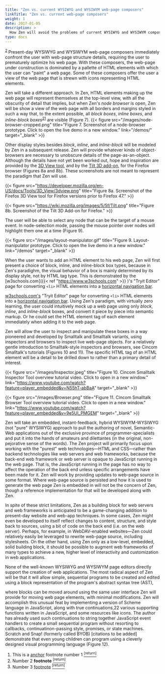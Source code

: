 ```yaml
---
title: "Zen vs. current WYSIWYG and WYSIWYM web-page composers"
linkTitle: "Zen vs. current web-page composers"
weight: 1
date: 2017-01-05
description: >
  How Zen will avoid the problems of current WYSIWYG and WYSIWYM composers.
type: docs
---
```

<sup class="footnote-ref" id="fnref:2">
  <a rel="footnote" href="/whitepaper/notes/#fn:2">2</a>
</sup>
Present-day WYSIWYG and WYSIWYM web-page composers immediately confront the user with web-page structure details, requiring the user to prematurely optimize his web page. With these composers, the web-page under construction is dominated by a pallette of HTML elements with which the user can "paint" a web page. Some of these composers offer the user a view of the web page that is strewn with icons representing HTML elements.

Zen will take a different approach. In Zen, HTML elements making up the web page will represent themselves at the top-level view, with all the obscurity of detail that implies, but when Zen's _node browser_ is open, Zen will be show a view of the web page with all borders and margins styled in such a way that, to the extent possible, all _block boxes_, _inline boxes_, and _inline-block boxes_<sup><a href="#21">21</a></sup> are visible (Figure 7).
{{< figure src="/images/node-browser-cropped.png" title="Figure 7. Screenshot of a node-browser prototype. Click to open the live demo in a new window." link="/demos/" target="_blank" >}}

Other display styles besides _block_, _inline_, and _inline-block_ will be modeled by Zen in a subsequent release. Zen will provide whatever kinds of object-browsers are necessary to unobscure details of the page-as-an-object. Although the details have not yet been worked out, hope and inspiration are provided by the <a href="https://developer.mozilla.org/en/docs/Tools/3D_View" target="_blank">3D View tool</a>, and by the <a href="https://addons.mozilla.org/en-US/firefox/addon/tilt/" target="_blank">Tilt 3D add-on</a>, for the Firefox browser (Figures 8a and 8b). These screenshots are not meant to represent the paradigm that Zen will use.

{{< figure src="https://developer.mozilla.org/en-US/docs/Tools/3D_View/3dview.png" title="Figure 8a. Screenshot of the Firefox 3D View tool for Firefox versions prior to Firefox 47." >}}

{{< figure src="https://wiki.mozilla.org/images/5/5f/Tilt.png" title="Figure 8b. Screenshot of the Tilt 3D Add-on for Firefox." >}}

The user will be able to select any node that can be the target of a mouse event. In node-selection mode, passing the mouse pointer over nodes will highlight them one at a time (Figure 9).

{{< figure src="/images/layout-manipulator.gif" title="Figure 9. Layout-manipulator prototype. Click to open the live demo in a new window." link="/demos" target="_blank" >}}

When the user wants to add an HTML element to his web page, Zen will first present a choice of block, inline, and inline-block box types, because in Zen's paradighm, the visual behavior of a box is mainly determined by its display style, not by HTML tag type. This is demonstrated by the [w3schools.com]({{< ref "https://www.w3schools.com" >}} )'s "Tryit Editor" page for converting <code>&lt;li&gt;</code> HTML elements into a <a href="http://www.w3schools.com/css/tryit.asp?filename=trycss_navbar_horizontal">horizontal navigation bar</a>.

<a href="www.w3schools.com">w3schools.com's</a> "Tryit Editor" page for converting <code>&lt;li&gt;</code> HTML elements into a <a href="http://www.w3schools.com/css/tryit.asp?filename=trycss_navbar_horizontal">horizontal navigation bar</a>. Using Zen's paradigm, with virtually zero learning, the user could intuitively mock up a web page using only <em>block</em>, <em>inline</em>, and <em>inline-block</em> boxes, and convert it piece by piece into semantic markup. Or he could set the HTML element tag of each element immediately when adding it to the web page.

Zen will allow the user to inspect and manipulate these boxes in a way pioneered and developed by Smalltalk and Smalltalk variants, using inspectors and browsers to inspect live web-page objects. For a relatively gentle introduction to Smalltalk-style inspectors and browsers, see Cincom Smalltalk's tutorials (Figures 10 and 11). The specific HTML tag of an HTML element will be a detail to be drilled down to rather than a primary detail of interest.

{{< figure src="/images/Inspector.jpeg" title="Figure 10. Cincom Smalltalk Inspector Tool overview tutorial video. Click to open in a new window." link="https://www.youtube.com/watch?feature=player_embedded&v=N55hT-abBaA" target="_blank" >}}

{{< figure src="/images/Browser.png" title="Figure 11. Cincom Smalltalk Browser Tool overview tutorial video. Click to open in a new window." link="https://www.youtube.com/watch?feature=player_embedded&v=9e5UI_PMGEM" target="_blank" >}}

Zen will take an embedded, instant-feedback, hybrid WYSIWYM-WYSIWYG (not "pure" WYSIWYG) approach to pull the authoring of novel, Semantic-Web applications out of the exclusive province of programmer-specialists and put it into the hands of amateurs and dilettantes (in the original, non-pejorative sense of the words). The Zen project will primarily focus upon working with the "purest" web technologies—HTML and CSS—rather than backend technologies like web servers and web frameworks, because the back-end web framework or web server is opaque to JavaScript running in the web page. That is, the JavaScript running in the page has no way to affect the operation of the back end unless specific arrangements have been made for it. Zen will work by providing updates to web-page source in some format. Where web-page source is persisted and how it is used to generate the web page Zen is embedded in will not be the concern of Zen, though a reference implementation for that will be developed along with Zen.

In spite of these strict limitations, Zen as a building block for web servers and web frameworks is anticipated to be a game-changing addition to present-day website and web-app techniques. In some cases, Zen might even be developed to itself reflect changes to content, structure, and style back to sources, using a bit of code on the back end (i.e. on the web server). Perhaps, for example, in WebDAV-enabled websites—Zen could relatively easily be leveraged to rewrite web-page source, including stylesheets. On the other hand, using Zen only as a low-level, embedded, solid building block, it should be possible to augment web frameworks of many types to achieve a new, higher level of interactivity and customization in web applications.

None of the well-known WYSIWYG and WYSIWYM page editors directly support the creation of web applications. The most radical aspect of Zen will be that it will allow simple, sequential programs to be created and edited using a block representation of the program's abstract syntax tree (AST),

where blocks can be moved around using the same user interface Zen will provide for moving web page elements, with minimal modifications. Zen will accomplish this unusual feat by implementing a version of Scheme language in JavaScript, along with true continuations,22 various supporting functions written in JavaScript, and some resources like icons. The author has already used such continuations to string together JavaScript event handlers to create a small sequential program without resorting to callbacks, continuatinon-passing style, promises, or state machines. Scratch and Snap! (formerly called BYOB) [citations to be added] demonstrate that even young children can program using a cleverly designed visual programming language (Figure 12).

<ol>
<li id="fn:1">This is a <a href="javascript:void(0);">anchor</a> footnote number 1
  <a class="footnote-return" href="#fnref:1">
    <sup>[return]</sup>
  </a>
</li>
<li id="fn:2">Number 2 <b>footnote</b>
  <a class="footnote-return" href="#fnref:2">
    <sup>[return]</sup>
  </a>
</li>
<li id="fn:3">Number 3 <abbr title="Hello world!">footnote</abbr>
  <a class="footnote-return" href="#fnref:3">
    <sup>[return]</sup>
  </a>
</li>
</ol>